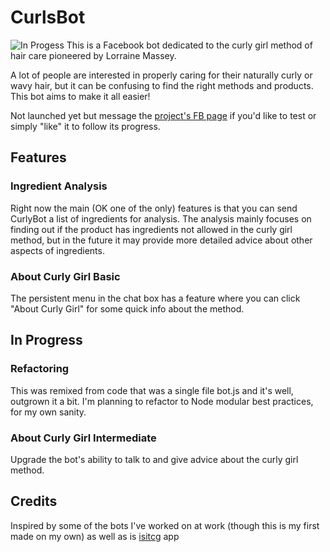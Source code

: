 # CurlsBot

![In Progess](https://img.shields.io/badge/In%20Progress--red.svg)
This is a Facebook bot dedicated to the curly girl method of hair care pioneered by Lorraine Massey.

A lot of people are interested in properly caring for their naturally curly or wavy hair, but it can be confusing to find the right methods and products. This bot aims to make it all easier!

Not launched yet but message the [project's FB page](https://www.facebook.com/CurlsBot/) if you'd like to test or simply "like" it to follow its progress.

## Features

### Ingredient Analysis
Right now the main (OK one of the only) features is that you can send CurlyBot a list of ingredients for analysis. The analysis mainly focuses on finding out if the product has ingredients not allowed in the curly girl method, but in the future it may provide more detailed advice about other aspects of ingredients.

### About Curly Girl Basic
The persistent menu in the chat box has a feature where you can click "About Curly Girl" for some quick info about the method.

## In Progress
### Refactoring
This was remixed from code that was a single file bot.js and it's well, outgrown it a bit. I'm planning to refactor to Node modular best practices, for my own sanity.
### About Curly Girl Intermediate
Upgrade the bot's ability to talk to and give advice about the curly girl method.

## Credits

Inspired by some of the bots I've worked on at work (though this is my first made on my own) as well as is [isitcg](http://isitcg.herokuapp.com/) app